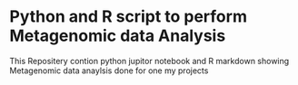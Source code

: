 # Python and R script to perform Metagenomic data Analysis 

This Repositery contion python jupitor notebook and R markdown showing Metagenomic data anaylsis done for one my projects 
